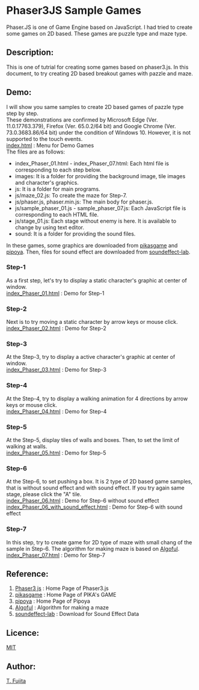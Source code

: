# Phaser3JS Sample Games
Phaser.JS is one of Game Engine based on JavaScript. I had tried to create some games on 2D based. These games are puzzle type and maze type.
## Description:
This is one of tutrial for creating some games based on phaser3.js. In this document, to try creating 2D based breakout games with pazzle and maze. 
## Demo:
I will show you same samples to create 2D based games of pazzle type step by step.  
These demonstrations are confirmed by Microsoft Edge (Ver. 11.0.17763.379), Firefox (Ver. 65.0.2/64 bit) and Google Chrome (Ver. 73.0.3683.86/64 bit) under the condition of Windows 10. However, it is not supported to the touch events.  
[index.html](https://to-fujita.github.io/PhaserJS_Sample_Games/index.html) : Menu for Demo Games  
The files are as follows:  
- index_Phaser_01.html - index_Phaser_07.html: Each html file is corresponding to each step below.  
- images: It is a folder for providing the background image, tile images and character's graphics.  
- js: It is a folder for main programs.  
- js/maze_02.js: To create the maze for Step-7.  
- js/phaser.js, phaser.min.js: The main body for phaser.js.  
- js/sample_phaser_01.js - sample_phaser_07.js: Each JavaScript file is corresponding to each HTML file.  
- js/stage_01.js: Each stage without enemy is here. It is available to change by using text editor.    
- sound: It is a folder for providing the sound files.  

In these games, some graphics are downloaded from  [pikasgame](https://dorapika.wixsite.com/pikasgame) and [pipoya](http://blog.pipoya.net/). Then, files for sound effect are downloaded from [soundeffect-lab](https://soundeffect-lab.info/).  
### Step-1
As a first step, let's try to display a static character's graphic at center of window.  
[index_Phaser_01.html](https://to-fujita.github.io/PhaserJS_Sample_Games/index_Phaser_01.html) : Demo for Step-1
### Step-2
Next is to try moving a static character by arrow keys or mouse click.  
[index_Phaser_02.html](https://to-fujita.github.io/PhaserJS_Sample_Games/index_Phaser_02.html) : Demo for Step-2
### Step-3
At the Step-3, try to display a active character's graphic at center of window.  
[index_Phaser_03.html](https://to-fujita.github.io/PhaserJS_Sample_Games/index_Phaser_03.html) : Demo for Step-3
### Step-4
At the Step-4, try to display a walking animation for 4 directions by arrow keys or mouse click.  
[index_Phaser_04.html](https://to-fujita.github.io/PhaserJS_Sample_Games/index_Phaser_04.html) : Demo for Step-4
### Step-5
At the Step-5, display tiles of walls and boxes. Then, to set the limit of walking at walls.  
[index_Phaser_05.html](https://to-fujita.github.io/PhaserJS_Sample_Games/index_Phaser_05.html) : Demo for Step-5
### Step-6
At the Step-6, to set pushing a box. It is 2 type of 2D based game samples, that is without sound effect and with sound effect. If you try again same stage, please click the "A" tile.  
[index_Phaser_06.html](https://to-fujita.github.io/PhaserJS_Sample_Games/index_Phaser_06.html) : Demo for Step-6 without sound effect  
[index_Phaser_06_with_sound_effect.html](https://to-fujita.github.io/PhaserJS_Sample_Games/index_Phaser_06_with_sound_effect.html) : Demo for Step-6 with sound effect
### Step-7
In this step, try to create game for 2D type of maze with small chang of the sample in Step-6. The algorithm for making maze is based on [Algoful](http://algoful.com/Archive/Algorithm/MazeDig).  
[index_Phaser_07.html](https://to-fujita.github.io/PhaserJS_Sample_Games/index_Phaser_07.html) : Demo for Step-7

## Reference:
1. [Phaser3 js](https://phaser.io/phaser3) : Home Page of Phaser3.js  
2. [pikasgame](https://dorapika.wixsite.com/pikasgame) : Home Page of PIKA's GAME  
3. [pipoya](http://blog.pipoya.net/) : Home Page of Pipoya  
4. [Algoful](http://algoful.com/Archive/Algorithm/MazeDig) : Algorithm for making a maze  
5. [soundeffect-lab](https://soundeffect-lab.info/) : Download for Sound Effect Data   
## Licence:
[MIT](https://github.com/tcnksm/tool/blob/master/LICENCE)
## Author:
[T. Fujita](https://github.com/T-Fujita)

